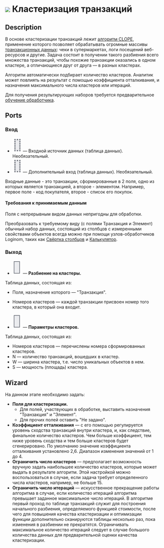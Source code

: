 # ![ ](../../images/icons/components/clope_default.svg) Кластеризация транзакций

## Description

В основе кластеризации транзакций лежит [алгоритм CLOPE](https://basegroup.ru/community/articles/clope), применение которого позволяет обрабатывать огромные массивы [транзакционных данных](https://wiki.loginom.ru/articles/transaction.html): чеки в супермаркетах, логи посещений веб-ресурсов и другие. Задача состоит в получении такого разбиения всего множества транзакций, чтобы похожие транзакции оказались в одном кластере, а отличающиеся друг от друга — в разных кластерах.

Алгоритм автоматически подбирает количество кластеров. Аналитик может повлиять на результат с помощью коэффициента отталкивания, и назначения максимального числа кластеров или итераций.

Для получения результирующих наборов требуется предварительное [обучение обработчика](../../scenario/training-processors.md).

## Ports

### Вход

* ![ ](../../images/icons/app/node/ports/inputs-optional/table_inactive.svg) — Входной источник данных (таблица данных). Необязательный.
* ![ ](../../images/icons/app/node/ports/inputs-optional/table_inactive.svg) — Дополнительный вход (таблица данных). Необязательный.

Входные данные - это транзакции, сформированные в 2 поля, одно из которых является транзакцией, а второе - элементом. Например, первое поле - код покупателя, второе - список его покупок.

#### Требования к принимаемым данным

Поля с непрерывным видом данных непригодны для обработки.

Преобразовать к требуемому виду (с полями Транзакция и Элемент) обычный набор данных, состоящий из столбцов с измеренными свойствами объектов всегда можно при помощи узлов-обработчиков Loginom, таких как [Свёртка столбцов](../../processors/transformation/rollup-columns.md) и [Калькулятор](../../processors/transformation/calc/README.md).

### Выход

* ![ ](../../images/icons/app/node/ports/outputs/table_inactive.svg) — **Разбиение на кластеры.**

Таблица данных, состоящая из:

* Поля, назначение которого — "Транзакция".
* Номеров кластеров — каждой транзакции присвоен номер того кластера, в который она входит.

* ![ ](../../images/icons/app/node/ports/outputs/table_inactive.svg) — **Параметры кластеров.**

Таблица данных, состоящая из:

* Номеров кластеров — перечислены номера сформированных кластеров.
* N — количество транзакций, вошедших в кластер.
* W — ширина кластера, т.е. число уникальных объектов в нем.
* S — мощность (площадь) кластера.

## Wizard

На данном этапе необходимо задать:

* **Поля для кластеризации.**
   * Для полей, участвующих в обработке, выставить назначения "Транзакция" и "Элемент".
   * Для прочих полей оставить "Не задано".
* **Коэффициент отталкивания** — с его помощью регулируется уровень сходства транзакций внутри кластера, и, как следствие, финальное количество кластеров. Чем больше коэффициент, тем ниже уровень сходства и тем больше кластеров будет сгенерировано. По умолчанию значение коэффициента отталкивания установлено 2,6. Диапазон изменения значений от 1 до 4.
* **Ограничить число кластеров** — предполагает возможность вручную задать наибольшее количество кластеров, которые может выдать в результате алгоритм. Этой настройкой можно воспользоваться в случае, если задача требует определенного числа кластеров, например, не больше 15.
* **Ограничить число итераций** — искусственное прекращение работы алгоритма в случае, если количество итераций алгоритма превышает заданное максимальное число итераций. В алгоритме первый проход по таблице транзакций служит для построения начального разбиения, определяемого функцией стоимости, после чего для повышения качества кластеризации и оптимизации функции дополнительно сканируются таблицы несколько раз, пока изменения в разбиении не прекратятся. Ограничивать максимальное количество итераций следует в случае большого количества данных для предварительной оценки качества кластеризации.
